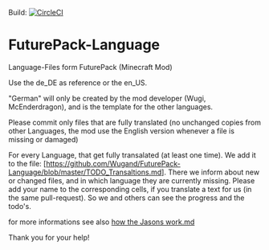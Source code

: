 Build: [![CircleCI](https://circleci.com/gh/mcenderdragon/FuturePack-Language.svg?style=svg)](https://circleci.com/gh/mcenderdragon/FuturePack-Language)

# FuturePack-Language
Language-Files form FuturePack (Minecraft Mod)

Use the de_DE as reference or the en_US.

"German" will only be created by the mod developer (Wugi, McEnderdragon), and is the template for the other languages.

Please commit only files that are fully translated (no unchanged copies from other Languages, the mod use the English version whenever a file is missing or damaged)

For every Language, that get fully transalated (at least one time). We add it to the file: [https://github.com/Wugand/FuturePack-Language/blob/master/TODO_Transaltions.md]. There we inform about new or changed files, and in which language they are currently missing. Please add your name to the corresponding cells, if you translate a text for us (in the same pull-request). So we and others can see the progress and the todo's.

for more informations see also [how the Jasons work.md](https://github.com/Wugand/FuturePack-Language/blob/master/how%20the%20Json%20works.md)


Thank you for your help!
